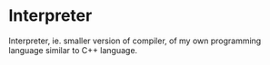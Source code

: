 # Interpreter
 Interpreter, ie. smaller version of compiler, of my own programming language similar to C++ language.
